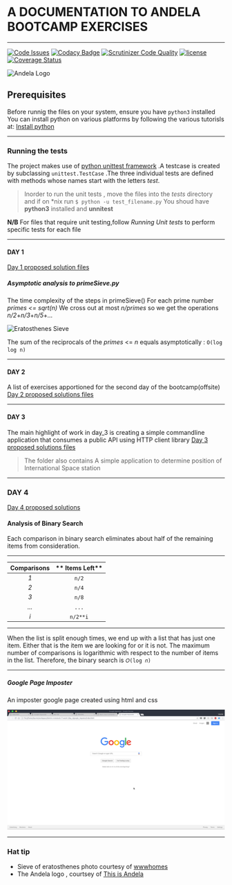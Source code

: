 # A DOCUMENTATION TO ANDELA BOOTCAMP EXERCISES

---
[![Code Issues](https://www.quantifiedcode.com/api/v1/project/836ca71ebd684d65b9f249d4dbe649f4/badge.svg)](https://www.quantifiedcode.com/app/project/836ca71ebd684d65b9f249d4dbe649f4)
[![Codacy Badge](https://api.codacy.com/project/badge/Grade/98c47a3fd3ee4b23bf02b3c446c13568)](https://www.codacy.com/app/daumie/dominic-motuka-bc17-week-1?utm_source=github.com&amp;utm_medium=referral&amp;utm_content=daumie/dominic-motuka-bc17-week-1&amp;utm_campaign=Badge_Grade)
[![Scrutinizer Code Quality](https://scrutinizer-ci.com/g/daumie/dominic-motuka-bc17-week-1/badges/quality-score.png?b=master)](https://scrutinizer-ci.com/g/daumie/dominic-motuka-bc17-week-1/?branch=master)
[![license](https://img.shields.io/github/license/mashape/apistatus.svg)](https://opensource.org/licenses/MIT)
[![Coverage Status](https://coveralls.io/repos/github/daumie/dominic-motuka-bc17-week-1/badge.svg?branch=master)](https://coveralls.io/github/daumie/dominic-motuka-bc17-week-1?branch=master)

![Andela Logo](https://3xyh3sqxv063a8xzo5uk2zn1-wpengine.netdna-ssl.com/wp-content/uploads/2016/01/Andela-logo-landscape-blue-400px.png)

## Prerequisites

Before runnig the files on your system, ensure you have `python3` installed
You can install python on various platforms by following the various tutorisls at: [Install python](https://www.python.org/)

---

### Running the tests

The project makes use of [python unittest framework](https://docs.python.org/3/library/unittest.html) .A testcase is created by subclassing `unittest.TestCase` .The three individual tests are defined with methods whose names start with the letters *test*.
>Inorder to run the unit tests , move the files into the *tests* directory and
>if on *nix run `$ python -u test_filename.py`
> You shoud have **python3** installed and **unnitest**

**N/B**
 For files that require unit testing,follow *Running Unit tests* to perform specific tests for each file

---

#### DAY 1

[Day 1 proposed solution files](https://github.com/daumie/dominic-motuka-bc17-week-1/tree/master/day_1)

##### Asymptotic analysis to primeSieve.py

The time complexity of the steps in primeSieve()
For each prime number
*primes <= sqrt(n)*
We cross out at most *n/primes* so we get the operations
*n/2*+*n/3*+*n/5*+*...*

![Eratosthenes Sieve](http://wwwhomes.uni-bielefeld.de/achim/icons/cross.gif)

The sum of the reciprocals of the *primes* <= *n* equals asymptotically :
        ```O(log log n)```

---

#### DAY 2

A list of exercises apportioned for the second day of the bootcamp(offsite)
[Day 2 proposed solutions files](https://github.com/daumie/dominic-motuka-bc17-week-1/tree/master/day_2) 

---

#### DAY 3

The main highlight of work in day_3 is creating a simple commandline application that consumes a public API using HTTP client library
[Day 3 proposed solutions files](https://github.com/daumie/dominic-motuka-bc17-week-1/tree/master/day_3)

> The folder also contains A simple application to determine position of 
> International Space station


---

### DAY 4

[Day 4 proposed solutions](https://github.com/daumie/dominic-motuka-bc17-week-1/tree/master/day_4) 

#### Analysis of  Binary Search

Each comparison in binary search eliminates about half of the remaining items from consideration. 

---

| **Comparisons** | ** Items Left** |
|:--------------:|:--------------:|
|      *1*         |        `n/2`     |
|      *2*         |        `n/4`     |
|      *3*         |        `n/8`     |
|      *...*       |        `...`     |
|      *i*         |        `n/2**i`  |

---
When the list is split enough times, we end up with a list that has just one item.  Either that is the item we are looking for or it is not. The maximum
number of comparisons is logarithmic with respect to the number of items in the list. Therefore, the binary search is ```𝑂(log 𝑛)```

---


##### Google Page Imposter

An imposter google page created using html and css

![google_imposter](day_4/google_imposter/assets/img/google_imposter.png)

---

### Hat tip

- Sieve of eratosthenes photo courtesy of [wwwhomes](http://wwwhomes.uni-bielefeld.de/achim/prime_sieve.html)
- The Andela logo , courtsey of [This is Andela](https://andela.com/blog/this-is-andela/)



